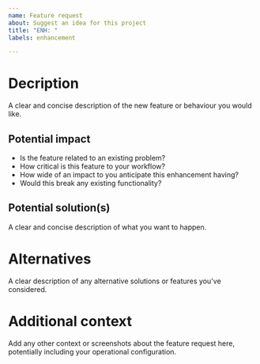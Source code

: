 ```yaml
---
name: Feature request
about: Suggest an idea for this project
title: "ENH: "
labels: enhancement

---
```


# Decription
A clear and concise description of the new feature or behaviour you would like.

## Potential impact

- Is the feature related to an existing problem?
- How critical is this feature to your workflow?
- How wide of an impact to you anticipate this enhancement having?
- Would this break any existing functionality?

## Potential solution(s)
A clear and concise description of what you want to happen.

# Alternatives
A clear description of any alternative solutions or features you've considered.

# Additional context
Add any other context or screenshots about the feature request here, potentially
including your operational configuration.
